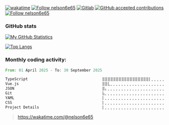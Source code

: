 [![wakatime](https://wakatime.com/badge/user/cb4c6dde-c2f2-4d3b-89ca-9a45394f754a.svg)](https://wakatime.com/@cb4c6dde-c2f2-4d3b-89ca-9a45394f754a)
[![Follow nelson6e65](https://img.shields.io/badge/LinkedIn-nelson6e65-0A66C2?logo=linkedin)](https://www.linkedin.com/in/nelson6e65)
[![Gitlab](https://img.shields.io/badge/GitLab-nelson6e65-fc6d26?logo=gitlab)](https://gitlab.com/nelson6e65)
[![GitHub accepted contributions](https://img.shields.io/github/issues-search?color=%238250df&label=contributions&logo=opensourceinitiative&logoColor=white&query=is%3Apr+is%3Apublic+author%3Anelson6e65+is%3Amerged)](https://github.com/pulls?q=is%3Apr+is%3Apublic+author%3Anelson6e65+is%3Amerged)
[![Follow nelson6e65](https://img.shields.io/twitter/follow/nelson6e65?style=social)](https://twitter.com/intent/follow?screen_name=nelson6e65)

### GitHub stats
[![My GitHub Statistics](https://github-readme-stats.vercel.app/api?username=nelson6e65&show_icons=true&count_private=true&hide_title=true&hide=prs,issues)](https://github.com/nelson6e65?tab=repositories)

[![Top Langs](https://github-readme-stats.vercel.app/api/top-langs/?username=nelson6e65&show_icons=true&count_private=true&hide_title=true&layout=compact&hide=Objective-C,java&langs_count=4)](https://github.com/nelson6e65?tab=repositories)

### Monthly coding activity:

<!--START_SECTION:waka-->

```rust
From: 01 April 2025 - To: 30 September 2025

TypeScript                                 ⣿⣿⣿⣿⣿⣿⣿⣿⣿⣿⣿⣿⣿⣿⣿⣿⣿⡇⡀⡀⡀⡀⡀⡀⡀   69.70 %
Vue.js                                     ⣿⣿⣇⡀⡀⡀⡀⡀⡀⡀⡀⡀⡀⡀⡀⡀⡀⡀⡀⡀⡀⡀⡀⡀⡀   10.29 %
JSON                                       ⣿⡄⡀⡀⡀⡀⡀⡀⡀⡀⡀⡀⡀⡀⡀⡀⡀⡀⡀⡀⡀⡀⡀⡀⡀   04.72 %
Git                                        ⣧⡀⡀⡀⡀⡀⡀⡀⡀⡀⡀⡀⡀⡀⡀⡀⡀⡀⡀⡀⡀⡀⡀⡀⡀   02.79 %
YAML                                       ⡇⡀⡀⡀⡀⡀⡀⡀⡀⡀⡀⡀⡀⡀⡀⡀⡀⡀⡀⡀⡀⡀⡀⡀⡀   01.78 %
CSS                                        ⡇⡀⡀⡀⡀⡀⡀⡀⡀⡀⡀⡀⡀⡀⡀⡀⡀⡀⡀⡀⡀⡀⡀⡀⡀   01.62 %
Project Details                            ⡇⡀⡀⡀⡀⡀⡀⡀⡀⡀⡀⡀⡀⡀⡀⡀⡀⡀⡀⡀⡀⡀⡀⡀⡀   01.57 %
```

<!--END_SECTION:waka-->

> https://wakatime.com/@nelson6e65
